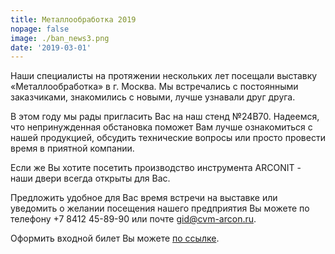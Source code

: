 ```yaml
---
title: Металлообработка 2019
nopage: false
image: ./ban_news3.png
date: '2019-03-01'
---
```

Наши специалисты на протяжении нескольких лет посещали выставку «Металлообработка» в г. Москва. Мы встречались с постоянными заказчиками, знакомились с новыми, лучше узнавали друг друга.  

В этом году мы рады пригласить Вас на наш стенд №24B70. Надеемся, что непринужденная обстановка поможет Вам лучше ознакомиться с нашей продукцией, обсудить технические вопросы или просто провести время в приятной компании.

Если же Вы хотите посетить производство инструмента ARCONIT - наши двери всегда открыты для Вас. 

Предложить удобное для Вас время встречи на выставке или уведомить о желании посещения нашего предприятия Вы можете по телефону +7 8412 45-89-90 или почте gid@cvm-arcon.ru.

Оформить входной билет Вы можете [по ссылке](http://metobr.link.sendsay.ru/metobr/2062,=0_xqwKgze6lM2cLk3iTc2uw/132,1535841,33941,?aHR0cDovL3d3dy5tZXRvYnItZXhwby5ydS9ydS92aXNpdG9ycy90aWNrZXQvP3V0bV9zb3VyY2U9ZXhwb2NlbnRyJnV0bV9tZWRpdW09ZW1haWwmdXRtX2NhbXBhaWduPW1ldG9icl8yMm1heTIwMTlfdmlzMTJfc3MmdXRtX2NvbnRlbnQ9dGlja2V0
).

